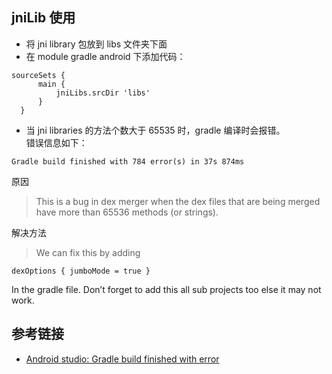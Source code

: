 ##  jniLib 使用
- 将 jni library 包放到 libs 文件夹下面
- 在 module  gradle android 下添加代码：
```
sourceSets {
      main {
          jniLibs.srcDir 'libs'
      }
  }
```
- 当 jni libraries 的方法个数大于 65535 时，gradle 编译时会报错。  
错误信息如下：
```
Gradle build finished with 784 error(s) in 37s 874ms
```
原因
> This is a bug in dex merger when the dex files that are being merged have more than 65536 methods (or strings).

  解决方法
>We can fix this by adding  
```
dexOptions { jumboMode = true }
```
In the gradle file. Don’t forget to add this all sub projects too else it may not work.


## 参考链接
- [Android studio: Gradle build finished with error](http://stackoverflow.com/questions/24690388/android-studio-gradle-build-finished-with-error)
